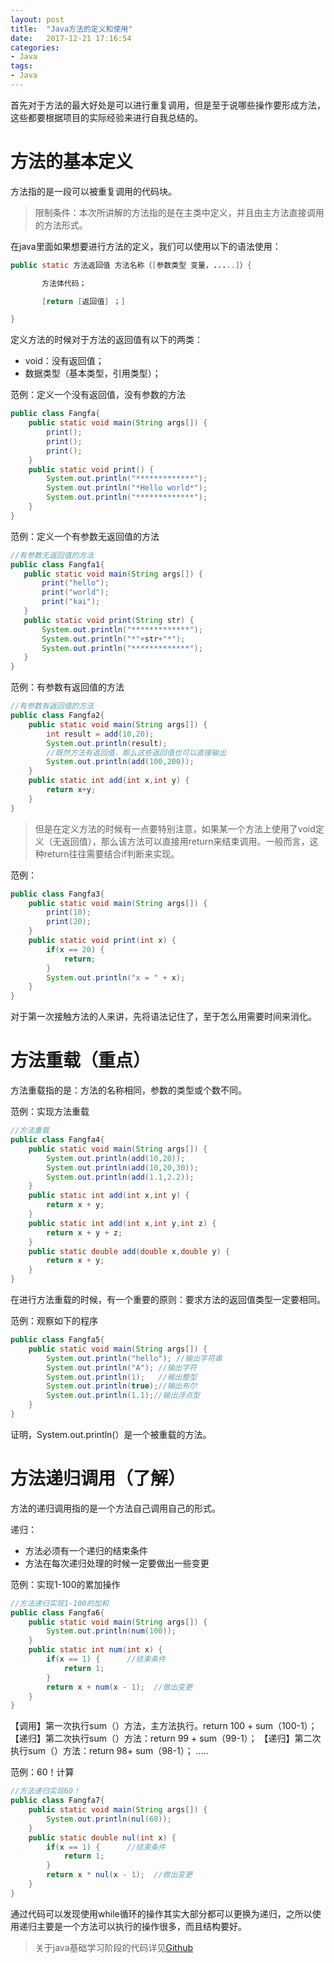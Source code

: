```yaml
---
layout: post
title:  "Java方法的定义和使用"
date:   2017-12-21 17:16:54
categories:
- Java
tags:
- Java
---
```



首先对于方法的最大好处是可以进行重复调用，但是至于说哪些操作要形成方法，这些都要根据项目的实际经验来进行自我总结的。






# 方法的基本定义

方法指的是一段可以被重复调用的代码块。

> 限制条件：本次所讲解的方法指的是在主类中定义，并且由主方法直接调用的方法形式。


在java里面如果想要进行方法的定义，我们可以使用以下的语法使用：

```java
public static 方法返回值 方法名称（[参数类型 变量，.....]）{

       方法体代码；

       [return [返回值] ；]

}
```

定义方法的时候对于方法的返回值有以下的两类：

- void：没有返回值；
- 数据类型（基本类型，引用类型）；

范例：定义一个没有返回值，没有参数的方法

```java
public class Fangfa{
	public static void main(String args[]) {
		print();
		print();
		print();
	}
	public static void print() {
		System.out.println("*************");
		System.out.println("*Hello world*");
		System.out.println("*************");
	}
}
```

 范例：定义一个有参数无返回值的方法

 ```java
 //有参数无返回值的方法
public class Fangfa1{
	public static void main(String args[]) {
		print("hello");
		print("world");
		print("kai");
	}
	public static void print(String str) {
		System.out.println("*************");
		System.out.println("*"+str+"*");
		System.out.println("*************");
	}
}
 ```

范例：有参数有返回值的方法

```java
//有参数有返回值的方法
public class Fangfa2{
	public static void main(String args[]) {
		int result = add(10,20);
		System.out.println(result);
		//既然方法有返回值，那么这些返回值也可以直接输出
		System.out.println(add(100,200));
	}
	public static int add(int x,int y) {
		return x+y;
	}
}
```

> 但是在定义方法的时候有一点要特别注意，如果某一个方法上使用了void定义（无返回值），那么该方法可以直接用return来结束调用。一般而言，这种return往往需要结合if判断来实现。

范例：

```java
public class Fangfa3{
	public static void main(String args[]) {
		print(10);
		print(20);
	}
	public static void print(int x) {
		if(x == 20) {
			return;
		}
		System.out.println("x = " + x);
	}
}
```

对于第一次接触方法的人来讲，先将语法记住了，至于怎么用需要时间来消化。

# 方法重载（重点）

方法重载指的是：方法的名称相同，参数的类型或个数不同。

范例：实现方法重载

```java
//方法重载
public class Fangfa4{
	public static void main(String args[]) {
		System.out.println(add(10,20));
		System.out.println(add(10,20,30));
		System.out.println(add(1.1,2.2));
	}
	public static int add(int x,int y) {
		return x + y;
	}
	public static int add(int x,int y,int z) {
		return x + y + z;
	}
	public static double add(double x,double y) {
		return x + y;
	}
}
```

在进行方法重载的时候，有一个重要的原则：要求方法的返回值类型一定要相同。

范例：观察如下的程序

```java
public class Fangfa5{
	public static void main(String args[]) {
		System.out.println("hello"); //输出字符串
		System.out.println("A"); //输出字符
		System.out.println(1);   //输出整型
		System.out.println(true);//输出布尔
		System.out.println(1.1);//输出浮点型
	}
}
```

证明，System.out.println(）是一个被重载的方法。

# 方法递归调用（了解）

方法的递归调用指的是一个方法自己调用自己的形式。

递归：

- 方法必须有一个递归的结束条件
- 方法在每次递归处理的时候一定要做出一些变更

范例：实现1-100的累加操作

```java
//方法递归实现1-100的加和
public class Fangfa6{
	public static void main(String args[]) {
		System.out.println(num(100));
	}
	public static int num(int x) {
		if(x == 1) {      //结束条件
			return 1;
		}
		return x + num(x - 1);  //做出变更
	}
}
```

【调用】第一次执行sum（）方法，主方法执行。return 100 + sum（100-1）；
【递归】第二次执行sum（）方法：return 99 + sum（99-1）；
【递归】第二次执行sum（）方法：return 98+ sum（98-1）；
.....

范例：60！计算

```java
//方法递归实现60！
public class Fangfa7{
	public static void main(String args[]) {
		System.out.println(nul(60));
	}
	public static double nul(int x) {
		if(x == 1) {      //结束条件
			return 1;
		}
		return x * nul(x - 1);  //做出变更
	}
}
```

通过代码可以发现使用while循环的操作其实大部分都可以更换为递归，之所以使用递归主要是一个方法可以执行的操作很多，而且结构要好。


> 关于java基础学习阶段的代码详见[Github](https://github.com/7666/java_base)
